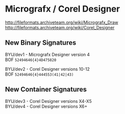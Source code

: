 # Micrografx / Corel Designer
http://fileformats.archiveteam.org/wiki/Micrografx_Draw \
http://fileformats.archiveteam.org/wiki/Corel_Designer

## New Binary Signatures

BYU/dev1 - Micrografx Designer version 4 \
BOF ```52494646{4}4D475820```

BYU/dev2 - Corel Designer versions 10-12 \
BOF ```52494646{4}444553(41|42|43)```

## New Container Signatures

BYU/dev3 - Corel Designer versions X4-X5 \
BYU/dev4 - Corel Designer versions X6+
